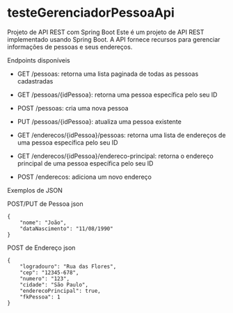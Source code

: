 # testeGerenciadorPessoaApi

  Projeto de API REST com Spring Boot
Este é um projeto de API REST implementado usando Spring Boot. A API fornece recursos para gerenciar informações de pessoas e seus endereços.



Endpoints disponíveis

- GET /pessoas: retorna uma lista paginada de todas as pessoas cadastradas
- GET /pessoas/{idPessoa}: retorna uma pessoa específica pelo seu ID
- POST /pessoas: cria uma nova pessoa
- PUT /pessoas/{idPessoa}: atualiza uma pessoa existente

- GET /enderecos/{idPessoa}/pessoas: retorna uma lista de endereços de uma pessoa específica pelo seu ID
- GET /enderecos/{idPessoa}/endereco-principal: retorna o endereço principal de uma pessoa específica pelo seu ID
- POST /enderecos: adiciona um novo endereço

Exemplos de JSON

POST/PUT de Pessoa
json
```
{
    "nome": "João",
    "dataNascimento": "11/08/1990"
}
```
POST de Endereço
json
```
{
    "logradouro": "Rua das Flores",
    "cep": "12345-678",
    "numero": "123",
    "cidade": "São Paulo",
    "enderecoPrincipal": true,
    "fkPessoa": 1
}
```
